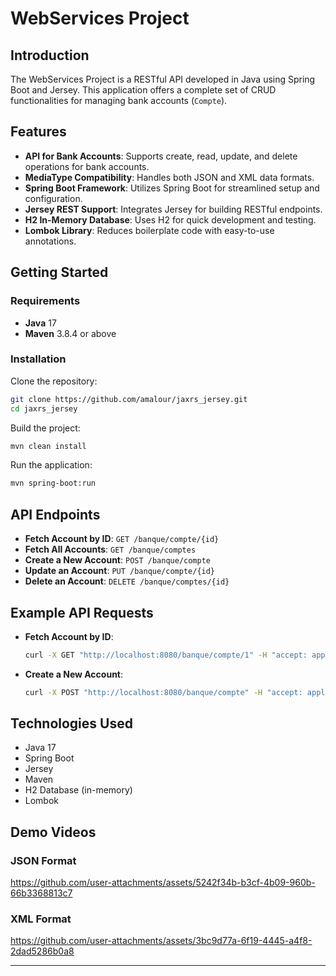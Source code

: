 # WebServices Project

## Introduction
The WebServices Project is a RESTful API developed in Java using Spring Boot and Jersey. This application offers a complete set of CRUD functionalities for managing bank accounts (`Compte`).

## Features
- **API for Bank Accounts**: Supports create, read, update, and delete operations for bank accounts.
- **MediaType Compatibility**: Handles both JSON and XML data formats.
- **Spring Boot Framework**: Utilizes Spring Boot for streamlined setup and configuration.
- **Jersey REST Support**: Integrates Jersey for building RESTful endpoints.
- **H2 In-Memory Database**: Uses H2 for quick development and testing.
- **Lombok Library**: Reduces boilerplate code with easy-to-use annotations.

## Getting Started

### Requirements
- **Java** 17
- **Maven** 3.8.4 or above

### Installation

Clone the repository:

```bash
git clone https://github.com/amalour/jaxrs_jersey.git
cd jaxrs_jersey
```

Build the project:

```bash
mvn clean install
```

Run the application:

```bash
mvn spring-boot:run
```

## API Endpoints
- **Fetch Account by ID**: `GET /banque/compte/{id}`
- **Fetch All Accounts**: `GET /banque/comptes`
- **Create a New Account**: `POST /banque/compte`
- **Update an Account**: `PUT /banque/compte/{id}`
- **Delete an Account**: `DELETE /banque/comptes/{id}`

## Example API Requests

- **Fetch Account by ID**:

    ```bash
    curl -X GET "http://localhost:8080/banque/compte/1" -H "accept: application/json"
    ```

- **Create a New Account**:

    ```bash
    curl -X POST "http://localhost:8080/banque/compte" -H "accept: application/json" -H "Content-Type: application/json" -d "{ \"name\": \"John Doe\", \"balance\": 1000.0 }"
    ```

## Technologies Used
- Java 17
- Spring Boot
- Jersey
- Maven
- H2 Database (in-memory)
- Lombok

## Demo Videos
### JSON Format
https://github.com/user-attachments/assets/5242f34b-b3cf-4b09-960b-66b3368813c7

### XML Format
https://github.com/user-attachments/assets/3bc9d77a-6f19-4445-a4f8-2dad5286b0a8





---

